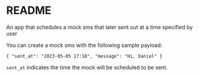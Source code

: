 # README

An app that schedules a mock sms that later sent out at a time specified by user

You can create a mock sms with the following sample payload:

`{
    "sent_at": "2023-05-05 17:18",
    "message": "Hi, Daniel"
}
`

`sent_at` indicates the time the mock will be scheduled to be sent.
